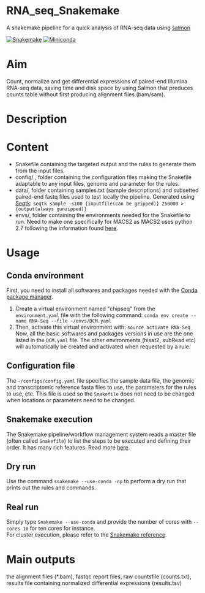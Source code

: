 # RNA_seq_Snakemake
A snakemake pipeline for a quick analysis of RNA-seq data using [salmon](https://combine-lab.github.io/salmon/)

[![Snakemake](https://img.shields.io/badge/snakemake-≥5.2.0-brightgreen.svg)](https://snakemake.bitbucket.io)
[![Miniconda](https://img.shields.io/badge/miniconda-blue.svg)](https://conda.io/miniconda)

# Aim
Count, normalize and get differential expressions of paired-end Illumina RNA-seq data, saving time and disk space by using Salmon that preduces counts table without first producing alignment files (bam/sam).

# Description


# Content
- Snakefile containing the targeted output and the rules to generate them from the input files.
- config/ , folder containing the configuration files making the Snakefile adaptable to any input files, genome and parameter for the rules.
- data/, folder containing samples.txt (sample descriptions) and subsetted paired-end fastq files used to test locally the pipeline. Generated using [Seqtk](https://github.com/lh3/seqtk): 
`seqtk sample -s100 {inputfile(can be gzipped)} 250000 > {output(always gunzipped)}`
- envs/, folder containing the environments needed for the Snakefile to run. Need to make one specifically for MACS2 as MACS2 uses python 2.7 following the information found [here](https://groups.google.com/forum/#!searchin/snakemake/macs%7Csort:relevance/snakemake/60txGSq81zE/NzCUTdJ_AQAJ).


# Usage

## Conda environment
First, you need to install all softwares and packages needed with the [Conda package manager](https://conda.io/docs/using/envs.html).  
1. Create a virtual environment named "chipseq" from the `environment.yaml` file with the following command:
`conda env create --name RNA-Seq --file ~/envs/DCM.yaml`
2. Then, activate this virtual environment with: `source activate RNA-Seq`    
Now, all the basic softwares and packages versions in use are the one listed in the `DCM.yaml` file.
The other environments (hisat2, subRead etc) will automatically be created and activated when requested by a rule.

## Configuration file
The `~/configs/config.yaml` file specifies the sample data file, the genomic and transcriptomic reference fasta files to use, the parameters for the rules to use, etc. This file is used so the `Snakefile` does not need to be changed when locations or parameters need to be changed.

## Snakemake execution
The Snakemake pipeline/workflow management system reads a master file (often called `Snakefile`) to list the steps to be executed and defining their order.
It has many rich features. Read more [here](https://snakemake.readthedocs.io/en/stable/).

## Dry run
Use the command `snakemake --use-conda -np` to perform a dry run that prints out the rules and commands.

## Real run
Simply type `Snakemake --use-conda` and provide the number of cores with `--cores 10` for ten cores for instance.  
For cluster execution, please refer to the [Snakemake reference](https://snakemake.readthedocs.io/en/stable/executable.html#cluster-execution).

# Main outputs
the alignment files (*.bam), fastqc report files, raw countsfile (counts.txt), results file containing normalized differential expressions (results.tsv)
